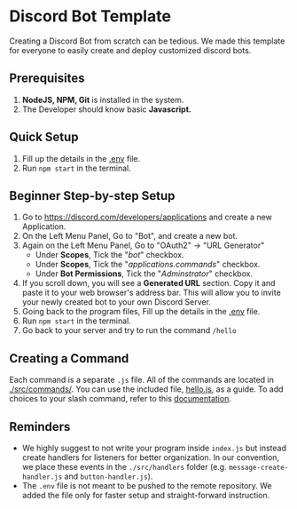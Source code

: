 # Discord Bot Template
Creating a Discord Bot from scratch can be tedious. We made this template for everyone to easily create and deploy customized discord bots.

## Prerequisites
1. **NodeJS, NPM, Git** is installed in the system.
2. The Developer should know basic **Javascript.**

## Quick Setup
1. Fill up the details in the [.env](https://github.com/cifrelabs/discord-bot-template/blob/main/.env) file.
2. Run `npm start` in the terminal.

## Beginner Step-by-step Setup
1. Go to https://discord.com/developers/applications and create a new Application.
2. On the Left Menu Panel, Go to "Bot", and create a new bot.
3. Again on the Left Menu Panel, Go to "OAuth2" → "URL Generator"
   - Under **Scopes**, Tick the "*bot*" checkbox.
   - Under **Scopes**, Tick the "*applications.commands*" checkbox.
   - Under **Bot Permissions**, Tick the "*Adminstrator*" checkbox.
4. If you scroll down, you will see a **Generated URL** section. Copy it and paste it to your web browser's address bar. This will allow you to invite your newly created bot to your own Discord Server.
5. Going back to the program files, Fill up the details in the [.env](https://github.com/cifrelabs/discord-bot-template/blob/main/.env) file.
6. Run `npm start` in the terminal.
7. Go back to your server and try to run the command `/hello`

## Creating a Command
Each command is a separate `.js` file. All of the commands are located in [./src/commands/](https://github.com/cifrelabs/discord-bot-template/tree/main/src/commands). You can use the included file, [hello.js](https://github.com/cifrelabs/discord-bot-template/blob/main/src/commands/hello.js), as a guide. To add choices to your slash command, refer to this [documentation](https://discordjs.guide/interactions/slash-commands.html#choices).

## Reminders
- We highly suggest to not write your program inside `index.js` but instead create handlers for listeners for better organization. In our convention, we place these events in the `./src/handlers` folder (e.g. `message-create-handler.js` and `button-handler.js`).
- The `.env` file is not meant to be pushed to the remote repository. We added the file only for faster setup and straight-forward instruction.
